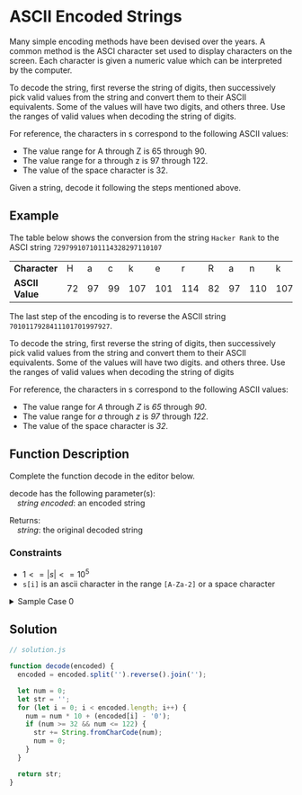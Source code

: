 # ASCII Encoded Strings

Many simple encoding methods have been devised over the years. A common method is the ASCI character set used to display characters on the screen. Each character is given a numeric value which can be interpreted by the computer.

To decode the string, first reverse the string of digits, then successively pick valid values from the string and convert them to their ASCII equivalents. Some of the values will have two digits, and others three. Use the ranges of valid values when decoding the string of digits.

For reference, the characters in s correspond to the following ASCII values:

- The value range for A through Z is 65 through 90.
- The value range for a through z is 97 through 122.
- The value of the space character is 32.

Given a string, decode it following the steps mentioned above.

## Example

The table below shows the conversion from the string `Hacker Rank` to the ASCI string `729799107101114328297110107`

|             |    |    |    |     |     |     |    |    |     |     |
| ----------- | -- | -- | -- | --- | --- | --- | -- | -- | --- | --- |
| **Character**   | H  | a  | c  | k   | e   | r   | R  | a  | n   | k   |
| **ASCII Value** | 72 | 97 | 99 | 107 | 101 | 114 | 82 | 97 | 110 | 107 |

The last step of the encoding is to reverse the ASCII string `7010117928411101701997927`.

To decode the string, first reverse the string of digits, then successively pick valid values from the string and convert them to their ASCIl equivalents. Some of the values will have two digits. and others three. Use the ranges of valid values when decoding the string of digits

For reference, the characters in s correspond to the following ASCII values:

- The value range for _A_ through _Z_ is _65_ through _90_.
- The value range for _a_ through _z_ is _97_ through _122_.
- The value of the space character is _32_.

## Function Description

Complete the function decode in the editor below.

decode has the following parameter(s):  
  <span style="display:inline-block; text-indent: 1em;">_string encoded_: an encoded string</span>

Returns:  
  <span style="display:inline-block; text-indent: 1em;">_string_: the original decoded string</span>

### Constraints

- $1 <= |s| <= 10^5$
- `s[i]` is an ascii character in the range `[A-Za-2]` or a space character

<details>
  <summary>Sample Case 0</summary>

### Sample Input

```c
STDIN                                                 Function
-----                                                 ---------
23511011501782351112179911801562340161171141148   →   string decode = "23511011501782351112179911801562340161171141148"
```

### Sample Output

```txt
Truth Always Wins
```

### Explanation

Reverse _encoded_ to get _84114117116104326510811997121115328710511011522_. Then replace each ASCII value with its corresponding character
</details>

## Solution

```js
// solution.js

function decode(encoded) {
  encoded = encoded.split('').reverse().join('');

  let num = 0;
  let str = '';
  for (let i = 0; i < encoded.length; i++) {
    num = num * 10 + (encoded[i] - '0');
    if (num >= 32 && num <= 122) {
      str += String.fromCharCode(num);
      num = 0;
    }
  }

  return str;
}
```
